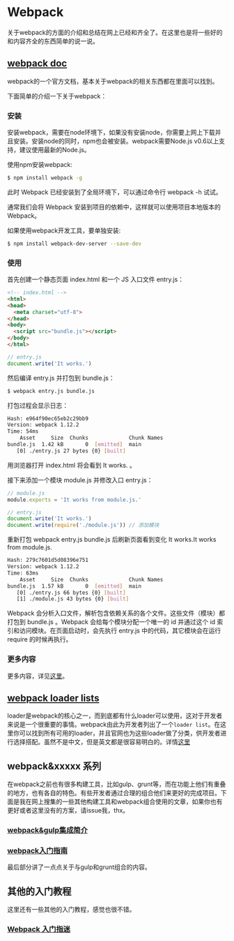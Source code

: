 # Webpack
关于webpack的方面的介绍和总结在网上已经和齐全了。在这里也是将一些好的和内容齐全的东西简单的说一说。

## [webpack doc](http://webpackdoc.com/)
webpack的一个官方文档，基本关于webpack的相关东西都在里面可以找到。

下面简单的介绍一下关于webpack：

### 安装

安装webpack，需要在node环境下，如果没有安装node，你需要上网上下载并且安装。安装node的同时，npm也会被安装。webpack需要Node.js v0.6以上支持，建议使用最新的Node.js。

使用npm安装webpack:
```bash
$ npm install webpack -g
```

此时 Webpack 已经安装到了全局环境下，可以通过命令行 webpack -h 试试。

通常我们会将 Webpack 安装到项目的依赖中，这样就可以使用项目本地版本的 Webpack。

如果使用webpack开发工具，要单独安装:
```bash
$ npm install webpack-dev-server --save-dev
```

### 使用

首先创建一个静态页面 index.html 和一个 JS 入口文件 entry.js：
```html
<!-- index.html -->
<html>
<head>
  <meta charset="utf-8">
</head>
<body>
  <script src="bundle.js"></script>
</body>
</html>
```

```js
// entry.js
document.write('It works.')
```

然后编译 entry.js 并打包到 bundle.js：

```bash
$ webpack entry.js bundle.js
```
打包过程会显示日志：
```bash
Hash: e964f90ec65eb2c29bb9
Version: webpack 1.12.2
Time: 54ms
    Asset     Size  Chunks             Chunk Names
bundle.js  1.42 kB       0  [emitted]  main
   [0] ./entry.js 27 bytes {0} [built]
```
用浏览器打开 index.html 将会看到 It works. 。

接下来添加一个模块 module.js 并修改入口 entry.js：
```js
// module.js
module.exports = 'It works from module.js.'
```
```js
// entry.js
document.write('It works.')
document.write(require('./module.js')) // 添加模块
```
重新打包 webpack entry.js bundle.js 后刷新页面看到变化 It works.It works from module.js.
```bash
Hash: 279c7601d5d08396e751
Version: webpack 1.12.2
Time: 63ms
    Asset     Size  Chunks             Chunk Names
bundle.js  1.57 kB       0  [emitted]  main
   [0] ./entry.js 66 bytes {0} [built]
   [1] ./module.js 43 bytes {0} [built]
```

Webpack 会分析入口文件，解析包含依赖关系的各个文件。这些文件（模块）都打包到 bundle.js 。Webpack 会给每个模块分配一个唯一的 id 并通过这个 id 索引和访问模块。在页面启动时，会先执行 entry.js 中的代码，其它模块会在运行 require 的时候再执行。

### 更多内容
更多内容，详见[这里](http://webpackdoc.com/)。

## [webpack loader lists](http://webpack.github.io/docs/list-of-loaders.html)

loader是webpack的核心之一，而到底都有什么loader可以使用，这对于开发者来说是一个很重要的事情。webpack由此为开发者列出了一个`loader list`。在这里你可以找到所有可用的loader，并且官网也为这些loader做了分类，供开发者进行选择搭配。虽然不是中文，但是英文都是很容易明白的。详情[这里](http://webpack.github.io/docs/list-of-loaders.html)

## webpack&xxxxx 系列
在webpack之前也有很多构建工具，比如gulp、grunt等，而在功能上他们有重叠的地方，也有各自的特色。有些开发者通过合理的组合他们来更好的完成项目。下面是我在网上搜集的一些其他构建工具和webpack组合使用的文章，如果你也有更好或者这里没有的方案，请issue我，thx。

### [webpack&gulp集成简介](http://www.jianshu.com/p/8c9c8f5649c9)

### [webpack入门指南](http://www.w2bc.com/Article/50764)

最后部分讲了一点点关于与gulp和grunt组合的内容。

## 其他的入门教程
这里还有一些其他的入门教程，感觉也很不错。

### [Webpack 入门指迷](https://segmentfault.com/a/1190000002551952)